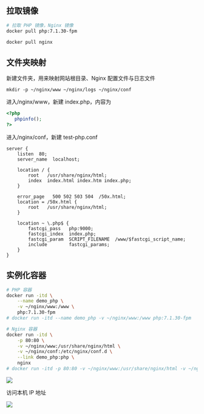 <!--
 * @Description: 
 * @Version: 1.0
 * @Author: DaLao
 * @Email: dalao_li@163.com
 * @Date: 2021-01-16 17:59:34
 * @LastEditors: DaLao
 * @LastEditTime: 2021-12-15 23:20:46
-->

## 拉取镜像

```sh
# 拉取 PHP 镜像，Nginx 镜像
docker pull php:7.1.30-fpm

docker pull nginx
```

## 文件夹映射

新建文件夹，用来映射网站根目录、Nginx 配置文件与日志文件

```docker
mkdir -p ~/nginx/www ~/nginx/logs ~/nginx/conf
```

进入/nginx/www，新建 index.php，内容为

```php
<?php
   phpinfo();
?>
```

进入/nginx/conf，新建 test-php.conf

```docker
server {
    listen  80;
    server_name  localhost;

    location / {
        root   /usr/share/nginx/html;
        index  index.html index.htm index.php;
    }

    error_page   500 502 503 504  /50x.html;
    location = /50x.html {
        root   /usr/share/nginx/html;
    }

    location ~ \.php$ {
        fastcgi_pass   php:9000;
        fastcgi_index  index.php;
        fastcgi_param  SCRIPT_FILENAME  /www/$fastcgi_script_name;
        include        fastcgi_params;
    }
}
```

## 实例化容器

```sh
# PHP 容器
docker run -itd \
    --name demo_php \
    -v ~/nginx/www:/www \
    php:7.1.30-fpm
# docker run -itd --name demo_php -v ~/nginx/www:/www php:7.1.30-fpm

# Nginx 容器
docker run -itd \
    -p 80:80 \
    -v ~/nginx/www:/usr/share/nginx/html \
    -v ~/nginx/conf:/etc/nginx/conf.d \
    --link demo_php:php \
    nginx
# docker run -itd -p 80:80 -v ~/nginx/www:/usr/share/nginx/html -v ~/nginx/conf:/etc/nginx/conf.d --link demo_php:php nginx
```

![](https://cdn.hurra.ltd/img/20200710113713.png)

访问本机 IP 地址

![](https://cdn.hurra.ltd/img/20200710113759.png)



